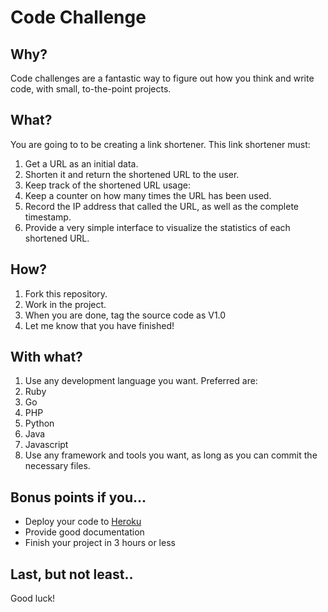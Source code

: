 # Code Challenge

## Why?

Code challenges are a fantastic way to figure out how you think and write code, with small, to-the-point projects.

## What?

You are going to to be creating a link shortener. This link shortener must:

1. Get a URL as an initial data.
2. Shorten it and return the shortened URL to the user.
3. Keep track of the shortened URL usage:
  1. Keep a counter on how many times the URL has been used.
  2. Record the IP address that called the URL, as well as the complete timestamp.
4. Provide a very simple interface to visualize the statistics of each shortened URL.

## How?

1. Fork this repository.
2. Work in the project.
3. When you are done, tag the source code as V1.0
4. Let me know that you have finished!

## With what?

1. Use any development language you want. Preferred are:
  1. Ruby
  2. Go
  3. PHP
  4. Python
  5. Java
  6. Javascript
2. Use any framework and tools you want, as long as you can commit the necessary files.

## Bonus points if you...

* Deploy your code to [Heroku](https://www.heroku.com/)
* Provide good documentation
* Finish your project in 3 hours or less

## Last, but not least..

Good luck!

